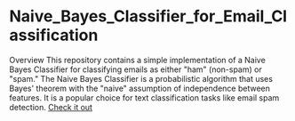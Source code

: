 # Naive_Bayes_Classifier_for_Email_Classification

Overview
This repository contains a simple implementation of a Naive Bayes Classifier for classifying emails as either "ham" (non-spam) or "spam." The Naive Bayes Classifier is a probabilistic algorithm that uses Bayes' theorem with the "naive" assumption of independence between features. It is a popular choice for text classification tasks like email spam detection. [Check it out](Naive_Bayes_Classifier_for_Email_Classification)

